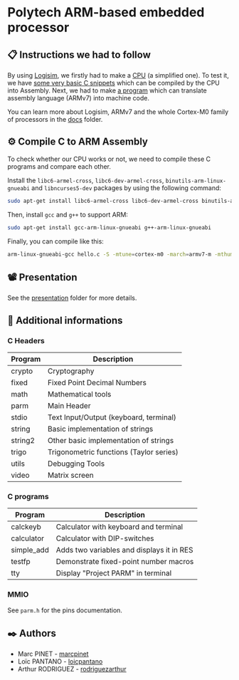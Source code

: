 # Polytech ARM-based embedded processor

## 📋 Instructions we had to follow

By using [Logisim](proc/logisim/), we firstly had to make a [CPU](proc/) (a simplified one). To test it, we have [some very basic C snippets](c/) which can be compiled by the CPU into Assembly. Next, we had to make [a program](asm/) which can translate assembly language (ARMv7) into machine code.

You can learn more about Logisim, ARMv7 and the whole Cortex-M0 family of processors in the [docs](docs/) folder.

## ⚙️ Compile C to ARM Assembly

To check whether our CPU works or not, we need to compile these C programs and compare each other.

Install the `libc6-armel-cross`, `libc6-dev-armel-cross`, `binutils-arm-linux-gnueabi` and `libncurses5-dev` packages by using the following command:

```bash
sudo apt-get install libc6-armel-cross libc6-dev-armel-cross binutils-arm-linux-gnueabi libncurses5-dev
```

Then, install `gcc` and `g++` to support ARM:

```bash
sudo apt-get install gcc-arm-linux-gnueabi g++-arm-linux-gnueabi
```

Finally, you can compile like this:

```bash
arm-linux-gnueabi-gcc hello.c -S -mtune=cortex-m0 -march=armv7-m -mthumb -fomit-frame-pointer -o hello.s
```

## 📽️ Presentation

See the [presentation](presentation/) folder for more details.

## 🧾 Additional informations

### C Headers

| Program | Description |
|-|-|
| crypto | Cryptography |
| fixed | Fixed Point Decimal Numbers |
| math | Mathematical tools |
| parm | Main Header |
| stdio | Text Input/Output (keyboard, terminal) |
| string | Basic implementation of strings |
| string2 | Other basic implementation of strings |
| trigo | Trigonometric functions (Taylor series) |
| utils | Debugging Tools |
| video | Matrix screen |

### C programs

| Program | Description |
|-|-|
| calckeyb| Calculator with keyboard and terminal |
| calculator | Calculator with DIP-switches |
| simple_add | Adds two variables and displays it in RES |
| testfp | Demonstrate fixed-point number macros |
| tty | Display "Project PARM" in terminal |

### MMIO

See `parm.h` for the pins documentation.

## ✒️ Authors

* Marc PINET - [marcpinet](https://github.com/marcpinet)
* Loïc PANTANO - [loicpantano](https://github.com/loicpantano)
* Arthur RODRIGUEZ - [rodriguezarthur](https://github.com/rodriguezarthur)
